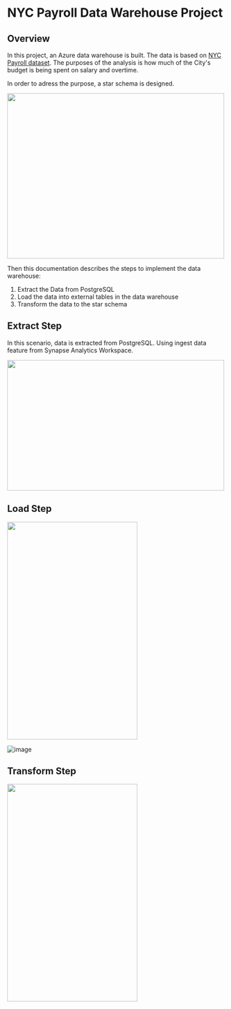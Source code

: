 # NYC Payroll Data Warehouse Project

## Overview 
In this project, an Azure data warehouse is built. The data is based on [NYC Payroll dataset](https://data.cityofnewyork.us/widgets/k397-673e?mobile_redirect=true).
The purposes of the analysis is how much of the City's budget is being spent on salary and overtime.

In order to adress the purpose, a star schema is designed.

<img src="https://user-images.githubusercontent.com/6762596/192116236-16a66325-d33f-4205-86bf-ec18ed68b575.png" width="500" height="380">

Then this documentation describes the steps to implement the data warehouse: 
1. Extract the Data from PostgreSQL
2. Load the data into external tables in the data warehouse
3. Transform the data to the star schema

## Extract Step
In this scenario, data is extracted from PostgreSQL. Using ingest data feature from Synapse Analytics Workspace.

<img src="https://user-images.githubusercontent.com/6762596/192117869-a083cd78-209c-4cb0-87c1-bbc1a3f0c44f.png" width="500" height="300">


## Load Step

<img src="https://user-images.githubusercontent.com/6762596/192118088-8f48ac78-69f3-4626-a924-bb6288039760.png" width="300" height="500">

![image]()

## Transform Step

<img src="https://user-images.githubusercontent.com/6762596/192118107-44d86322-5627-4cac-a031-8a3c2c93c8b3.png" width="300" height="500">
